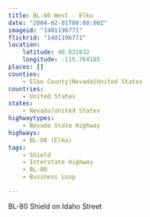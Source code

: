 ```yaml
---
title: BL-80 West - Elko
date: "2004-02-01T00:00:00Z"
imageid: "1401196771"
flickrid: "1401196771"
location:
    latitude: 40.831632
    longitude: -115.764185
places: []
counties:
    - Elko County|Nevada|United States
countries:
    - United States
states:
    - Nevada|United States
highwaytypes:
    - Nevada State Highway
highways:
    - BL-80 (Elko)
tags:
    - Shield
    - Interstate Highway
    - BL-80
    - Business Loop

---
```

BL-80 Shield on Idaho Street